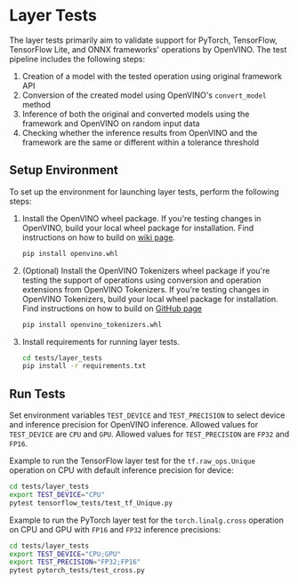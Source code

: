 # Layer Tests

The layer tests primarily aim to validate support for PyTorch, TensorFlow, TensorFlow Lite, and ONNX frameworks' operations by OpenVINO.
The test pipeline includes the following steps:
1. Creation of a model with the tested operation using original framework API
2. Conversion of the created model using OpenVINO's `convert_model` method
3. Inference of both the original and converted models using the framework and OpenVINO on random input data
4. Checking whether the inference results from OpenVINO and the framework are the same or different within a tolerance threshold

## Setup Environment

To set up the environment for launching layer tests, perform the following steps:
1. Install the OpenVINO wheel package. If you're testing changes in OpenVINO, build your local wheel package for installation.
Find instructions on how to build on [wiki page](https://github.com/openvinotoolkit/openvino/blob/master/docs/dev/build.md).
    ```sh
    pip install openvino.whl
    ```
2. (Optional) Install the OpenVINO Tokenizers wheel package if you're testing the support of operations using conversion and operation extensions from OpenVINO Tokenizers.
If you're testing changes in OpenVINO Tokenizers, build your local wheel package for installation.
Find instructions on how to build on [GitHub page](https://github.com/openvinotoolkit/openvino_tokenizers)
    ```sh
    pip install openvino_tokenizers.whl
    ```
3. Install requirements for running layer tests.
    ```sh
    cd tests/layer_tests
    pip install -r requirements.txt
    ```

## Run Tests

Set environment variables `TEST_DEVICE` and `TEST_PRECISION` to select device and inference precision for OpenVINO inference. Allowed values for `TEST_DEVICE` are `CPU` and `GPU`. Allowed values for `TEST_PRECISION` are `FP32` and `FP16`.

Example to run the TensorFlow layer test for the `tf.raw_ops.Unique` operation on CPU with default inference precision for device:
   ```sh
   cd tests/layer_tests
   export TEST_DEVICE="CPU"
   pytest tensorflow_tests/test_tf_Unique.py
   ```

Example to run the PyTorch layer test for the `torch.linalg.cross` operation on CPU and GPU with `FP16` and `FP32` inference precisions:
   ```sh
   cd tests/layer_tests
   export TEST_DEVICE="CPU;GPU"
   export TEST_PRECISION="FP32;FP16"
   pytest pytorch_tests/test_cross.py
   ```
